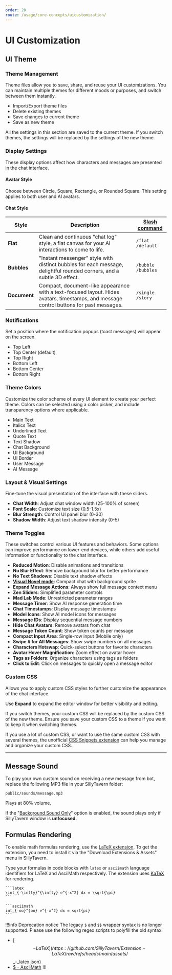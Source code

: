 ```yaml
---
order: 20
route: /usage/core-concepts/uicustomization/
---
```


# UI Customization

## UI Theme

### Theme Management

Theme files allow you to save, share, and reuse your UI customizations. You can maintain multiple themes for different moods or purposes, and switch between them instantly.

* Import/Export theme files
* Delete existing themes
* Save changes to current theme
* Save as new theme

All the settings in this section are saved to the current theme. If you switch themes, the settings will be replaced by the settings of the new theme.

### Display Settings

These display options affect how characters and messages are presented in the chat interface.

#### Avatar Style

Choose between Circle, Square, Rectangle, or Rounded Square. This setting applies to both user and AI avatars.

#### Chat Style

| Style        | Description                                                                                                                                                    | [Slash command](/For_Contributors/st-script.md#ui-styling) |
|--------------|----------------------------------------------------------------------------------------------------------------------------------------------------------------|------------------------------------------------------------|
| **Flat**     | Clean and continuous "chat log" style, a flat canvas for your AI interactions to come to life.                                                                 | `/flat`<br>`/default`                                      |
| **Bubbles**  | "Instant messenger" style with distinct bubbles for each message, delightful rounded corners, and a subtle 3D effect.                                          | `/bubble`<br>`/bubbles`                                    |
| **Document** | Compact, document-like appearance with a text-focused layout. Hides avatars, timestamps, and message control buttons for past messages. | `/single`<br>`/story`                                      |

### Notifications

Set a position where the notification popups (toast messages) will appear on the screen.

* Top Left
* Top Center (default)
* Top Right
* Bottom Left
* Bottom Center
* Bottom Right

### Theme Colors

Customize the color scheme of every UI element to create your perfect theme. Colors can be selected using a color picker, and include transparency options where applicable.

* Main Text
* Italics Text
* Underlined Text
* Quote Text
* Text Shadow
* Chat Background
* UI Background
* UI Border
* User Message
* AI Message

### Layout & Visual Settings

Fine-tune the visual presentation of the interface with these sliders.

* **Chat Width**: Adjust chat window width (25-100% of screen)
* **Font Scale**: Customize text size (0.5-1.5x)
* **Blur Strength**: Control UI panel blur (0-30)
* **Shadow Width**: Adjust text shadow intensity (0-5)

### Theme Toggles

These switches control various UI features and behaviors. Some options can improve performance on lower-end devices, while others add useful information or functionality to the chat interface.

* **Reduced Motion**: Disable animations and transitions
* **No Blur Effect**: Remove background blur for better performance
* **No Text Shadows**: Disable text shadow effects
* **[Visual Novel mode](Visual-Novel.md)**: Compact chat with background sprite
* **Expand Message Actions**: Always show full message context menu
* **Zen Sliders**: Simplified parameter controls
* **Mad Lab Mode**: Unrestricted parameter ranges
* **Message Timer**: Show AI response generation time
* **Chat Timestamps**: Display message timestamps
* **Model Icons**: Show AI model icons for messages
* **Message IDs**: Display sequential message numbers
* **Hide Chat Avatars**: Remove avatars from chat
* **Message Token Count**: Show token counts per message
* **Compact Input Area**: Single-row input (Mobile only)
* **Swipe # for All Messages**: Show swipe numbers on all messages
* **Characters Hotswap**: Quick-select buttons for favorite characters
* **Avatar Hover Magnification**: Zoom effect on avatar hover
* **Tags as Folders**: Organize characters using tags as folders
* **Click to Edit**: Click on messages to quickly open a message editor

### Custom CSS

Allows you to apply custom CSS styles to further customize the appearance of the chat interface.

Use <i class="fa-fw fa-solid fa-maximize" title="Expand icon"></i> **Expand** to expand the editor window for better visibility and editing.

If you switch themes, your custom CSS will be replaced by the custom CSS of the new theme. Ensure you save your custom CSS to a theme if you want to keep it when switching themes.

If you use a lot of custom CSS, or want to use the same custom CSS with several themes, the unofficial [CSS Snippets extension](https://github.com/LenAnderson/SillyTavern-CssSnippets) can help you manage and organize your custom CSS.

---

## Message Sound

To play your own custom sound on receiving a new message from bot, replace the following MP3 file in your SillyTavern folder:

`public/sounds/message.mp3`

Plays at 80% volume.

If the "[Background Sound Only](index.md#miscellaneous)" option is enabled, the sound plays only if SillyTavern window is **unfocused**.

## Formulas Rendering

To enable math formulas rendering, use the [LaTeX extension](https://github.com/SillyTavern/Extension-LaTeX). To get the extension, you need to install it via the "Download Extensions & Assets" menu in SillyTavern.

Type your formulas in code blocks with `latex` or `asciimath` language identifiers for LaTeX and AsciiMath respectively. The extension uses [KaTeX](https://katex.org/) for rendering.

<pre><code>```latex
\int_{-\infty}^{\infty} e^{-x^2} dx = \sqrt{\pi}
```

```asciimath
int_{-oo}^{oo} e^{-x^2} dx = sqrt{pi}
```</code></pre>

!!!info Deprecation notice
The legacy `$` and `$$` wrapper syntax is no longer supported. Please use the following regex scripts to polyfill the old syntax:

* [$$ - LaTeX](https://github.com/SillyTavern/Extension-LaTeX/raw/refs/heads/main/assets/$$_-_latex.json)
* [$ - AsciiMath](https://github.com/SillyTavern/Extension-LaTeX/raw/refs/heads/main/assets/$_-_asciimath.json)
!!!
